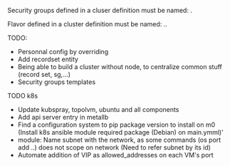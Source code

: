 

Security groups defined in a cluser definition must be named: <cluster>.<name>

Flavor defined in a cluster definition must be named: <project>.<cluster>.<name>

TODO:
- Personnal config by overriding 
- Add recordset entity
- Being able to build a cluster without node, to centralize common stuff (record set, sg,...)
- Security groups templates

TODO k8s
- Update kubspray, topolvm, ubuntu and all components
- Add api server entry in metallb
- Find a configuration system to pip package version to install on m0 (Install k8s ansible module required package (Debian) on main.ymml)' 
- module: Name subnet with the network, as some commands (os port add ..) does not scope on network (Need to refer subnet by its id)
- Automate addition of VIP as allowed_addresses on each VM's port